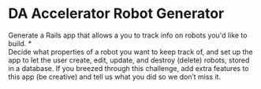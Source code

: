 # DA Accelerator Robot Generator
Generate a Rails app that allows a you to track info on robots you'd like to build. *  
Decide what properties of a robot you want to keep track of, and set up the app to let the user create, edit, update, and destroy (delete) robots, stored in a database. If you breezed through this challenge, add extra features to this app (be creative) and tell us what you did so we don’t miss it. 
